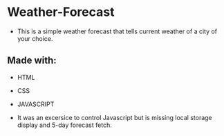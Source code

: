 # Weather-Forecast
* This is a simple weather forecast that tells current weather of a city of your choice.

## Made with:
* HTML
* CSS
* JAVASCRIPT

* It was an excersice to control Javascript but is missing local storage display and 5-day forecast fetch.